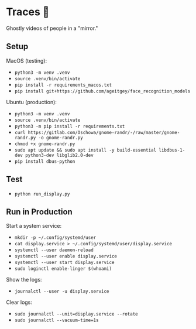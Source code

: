 # Traces 👻

Ghostly videos of people in a "mirror."


## Setup


MacOS (testing):

- `python3 -m venv .venv`
- `source .venv/bin/activate`
- `pip install -r requirements_macos.txt`
- `pip install git+https://github.com/ageitgey/face_recognition_models`


Ubuntu (production):

- `python3 -m venv .venv`
- `source .venv/bin/activate`
- `python3 -m pip install -r requirements.txt`
- `curl https://gitlab.com/Oschowa/gnome-randr/-/raw/master/gnome-randr.py -o gnome-randr.py`
- `chmod +x gnome-randr.py`
- `sudo apt update && sudo apt install -y build-essential libdbus-1-dev python3-dev libglib2.0-dev`
- `pip install dbus-python`
<!-- - `python3 -m pip install git+https://github.com/ageitgey/face_recognition_models` -->


## Test

- `python run_display.py`


## Run in Production

Start a system service:

- `mkdir -p ~/.config/systemd/user`
- `cat display.service > ~/.config/systemd/user/display.service`
- `systemctl --user daemon-reload`
- `systemctl --user enable display.service`
- `systemctl --user start display.service`
- `sudo loginctl enable-linger $(whoami)`

Show the logs:

- `journalctl --user -u display.service`

Clear logs:

- `sudo journalctl --unit=display.service --rotate`
- `sudo journalctl --vacuum-time=1s`
